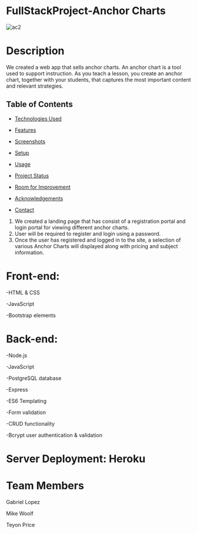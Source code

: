 # FullStackProject-Anchor Charts

![ac2](https://user-images.githubusercontent.com/85767134/137331761-f8705270-f27c-485a-9725-e7390c9b3c37.png)

# Description
We created a web app that sells anchor charts. An anchor chart is a tool used to support instruction. As you teach a lesson, you create an anchor chart, together with your students, that captures the most important content and relevant strategies. 

## Table of Contents

* [Technologies Used](#technologies-used)



* [Features](#features)
* [Screenshots](#screenshots)
* [Setup](#setup)
* [Usage](#usage)
* [Project Status](#project-status)
* [Room for Improvement](#room-for-improvement)
* [Acknowledgements](#acknowledgements)
* [Contact](#contact)

1. We created a landing page that has consist of a registration portal and login portal for viewing different anchor charts. 
2. User will be required to register and login using a password.
3. Once the user has registered and logged in to the site, a selection of various Anchor Charts will displayed along with pricing and subject information.

# Front-end:
-HTML & CSS

-JavaScript

-Bootstrap elements

# Back-end:

-Node.js

-JavaScript

-PostgreSQL database

-Express

-ES6 Templating

-Form validation

-CRUD functionality

-Bcrypt user authentication & validation

# Server Deployment: Heroku


# Team Members

Gabriel Lopez

Mike Woolf

Teyon Price

